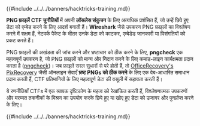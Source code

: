 {{#include ../../../banners/hacktricks-training.md}}

**PNG फ़ाइलें** **CTF चुनौतियों** में अपनी **लॉसलेस संकुचन** के लिए अत्यधिक प्रशंसित हैं, जो उन्हें छिपे हुए डेटा को एम्बेड करने के लिए आदर्श बनाती हैं। **Wireshark** जैसे उपकरण PNG फ़ाइलों का विश्लेषण करने में सक्षम हैं, नेटवर्क पैकेट के भीतर उनके डेटा को काटकर, एम्बेडेड जानकारी या विसंगतियों को प्रकट करते हैं।

PNG फ़ाइलों की अखंडता की जांच करने और भ्रष्टाचार को ठीक करने के लिए, **pngcheck** एक महत्वपूर्ण उपकरण है, जो PNG फ़ाइलों को मान्य और निदान करने के लिए कमांड-लाइन कार्यक्षमता प्रदान करता है ([pngcheck](http://libpng.org/pub/png/apps/pngcheck.html))। जब फ़ाइलें सरल सुधारों से परे होती हैं, तो [OfficeRecovery's PixRecovery](https://online.officerecovery.com/pixrecovery/) जैसी ऑनलाइन सेवाएँ **भ्रष्ट PNGs को ठीक करने** के लिए एक वेब-आधारित समाधान प्रदान करती हैं, CTF प्रतिभागियों के लिए महत्वपूर्ण डेटा की वसूली में सहायता करती हैं।

ये रणनीतियाँ CTFs में एक व्यापक दृष्टिकोण के महत्व को रेखांकित करती हैं, विश्लेषणात्मक उपकरणों और मरम्मत तकनीकों के मिश्रण का उपयोग करके छिपे हुए या खोए हुए डेटा को उजागर और पुनर्प्राप्त करने के लिए।

{{#include ../../../banners/hacktricks-training.md}}
